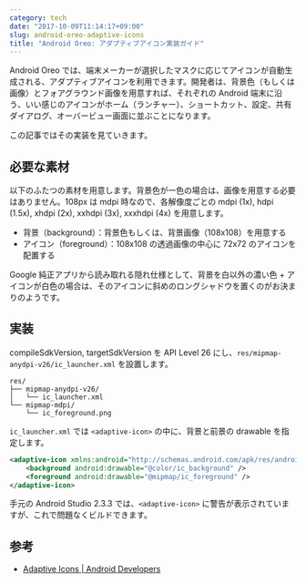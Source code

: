 ```yaml
---
category: tech
date: "2017-10-09T11:14:17+09:00"
slug: android-oreo-adaptive-icons
title: "Android Oreo: アダプティブアイコン実装ガイド"
---
```


Android Oreo では、端末メーカーが選択したマスクに応じてアイコンが自動生成される、アダプティブアイコンを利用できます。開発者は、背景色（もしくは画像）とフォアグラウンド画像を用意すれば、それぞれの Android 端末に沿う、いい感じのアイコンがホーム（ランチャー）、ショートカット、設定、共有ダイアログ、オーバービュー画面に並ぶことになります。

この記事ではその実装を見ていきます。

## 必要な素材

以下のふたつの素材を用意します。背景色が一色の場合は、画像を用意する必要はありません。108px は mdpi 時なので、各解像度ごとの mdpi (1x), hdpi (1.5x), xhdpi (2x), xxhdpi (3x), xxxhdpi (4x) を用意します。

- 背景（background）：背景色もしくは、背景画像（108x108）を用意する
- アイコン（foreground）：108x108 の透過画像の中心に 72x72 のアイコンを配置する

Google 純正アプリから読み取れる隠れ仕様として、背景を白以外の濃い色 + アイコンが白色の場合は、そのアイコンに斜めのロングシャドウを置くのがお決まりのようです。

## 実装

compileSdkVersion, targetSdkVersion を API Level 26 にし、`res/mipmap-anydpi-v26/ic_launcher.xml` を設置します。

```
res/
├── mipmap-anydpi-v26/
│   └── ic_launcher.xml
└── mipmap-mdpi/
    └── ic_foreground.png
```

`ic_launcher.xml` では `<adaptive-icon>` の中に、背景と前景の drawable を指定します。

```xml
<adaptive-icon xmlns:android="http://schemas.android.com/apk/res/android">
    <background android:drawable="@color/ic_background" />
    <foreground android:drawable="@mipmap/ic_foreground" />
</adaptive-icon>
```

手元の Android Studio 2.3.3 では、`<adaptive-icon>` に警告が表示されていますが、これで問題なくビルドできます。

## 参考

- [Adaptive Icons | Android Developers](https://developer.android.com/guide/practices/ui_guidelines/icon_design_adaptive.html)
